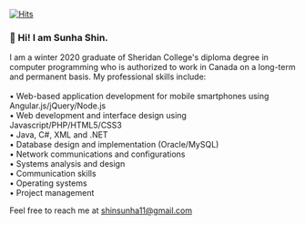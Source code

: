 [![Hits](https://hits.seeyoufarm.com/api/count/incr/badge.svg?url=https%3A%2F%2Fgithub.com%2Fsunha-shin&count_bg=%2379C83D&title_bg=%23555555&icon=&icon_color=%23E7E7E7&title=hits&edge_flat=false)](https://hits.seeyoufarm.com)
### 👋 Hi! I am Sunha Shin. 

I am a winter 2020 graduate of Sheridan College's diploma degree in computer programming who is authorized to work in Canada on a long-term and permanent basis. My professional skills include:<br>
<br>• Web-based application development for mobile smartphones using Angular.js/jQuery/Node.js
<br>• Web development and interface design using Javascript/PHP/HTML5/CSS3
<br>• Java, C#, XML and .NET
<br>• Database design and implementation (Oracle/MySQL)
<br>• Network communications and configurations
<br>• Systems analysis and design
<br>• Communication skills
<br>• Operating systems
<br>• Project management

Feel free to reach me at shinsunha11@gmail.com 

<!--
**sunha-shin/sunha-shin** is a ✨ _special_ ✨ repository because its `README.md` (this file) appears on your GitHub profile.

Here are some ideas to get you started:

- 🔭 I’m currently working on ...
- 🌱 I’m currently learning ...
- 👯 I’m looking to collaborate on ...
- 🤔 I’m looking for help with ...
- 💬 Ask me about ...
- 📫 How to reach me: ...
- 😄 Pronouns: ...
- ⚡ Fun fact: ...
-->
